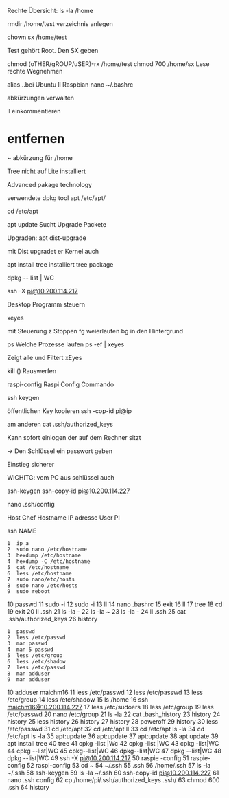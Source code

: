 
Rechte Übersicht:
ls -la /home

rmdir /home/test
verzeichnis anlegen

chown sx /home/test

Test gehört Root. Den SX geben


chmod (oTHER/gROUP/uSER)-rx /home/test
chmod 700 /home/sx      Lese rechte Wegnehmen

alias...bei Ubuntu ll
Raspbian nano ~/.bashrc

abkürzungen verwalten

ll einkommentieren
# entfernen


~ abkürzung für /home

Tree nicht auf Lite installiert

Advanced pakage technology

verwendete dpkg tool
apt
/etc/apt/

cd /etc/apt

apt update
Sucht Upgrade Packete

Upgraden: apt dist-upgrade

mit Dist upgradet er Kernel auch

apt install tree
installiert tree package

dpkg -- list | WC

ssh -X pi@10.200.114.217

Desktop Programm steuern

xeyes

mit Steuerung z Stoppen
fg weierlaufen
bg in den Hintergrund

ps Welche Prozesse laufen
ps -ef | xeyes

Zeigt alle und Filtert xEyes

kill ()
Rauswerfen


raspi-config
Raspi Config Commando


ssh keygen

öffentlichen Key kopieren
ssh -cop-id pi@ip

am anderen cat .ssh/authorized_keys 

Kann sofort einlogen der auf dem Rechner sitzt

-> Den Schlüssel ein passwort geben

Einstieg sicherer

WICHITG: vom PC aus
schlüssel auch

ssh-keygen
ssh-copy-id pi@10.200.114.227


nano .ssh/config

Host Chef
  Hostname IP adresse
  User PI

ssh NAME

    1  ip a
    2  sudo nano /etc/hostname
    3  hexdump /etc/hostname
    4  hexdump -C /etc/hostname
    5  cat /etc/hostname
    6  less /etc/hostname
    7  sudo nano/etc/hosts
    8  sudo nano /etc/hosts
    9  sudo reboot
   10  passwd
   11  sudo -i
   12  sudo -i
   13  ll
   14  nano .bashrc
   15  exit
   16  ll
   17  tree
   18  cd
   19  exit
   20  ll .ssh
   21  ls -la -
   22  ls -la ~
   23  ls -la -
   24  ll .ssh
   25  cat .ssh/authorized_keys 
   26  history

    1  passwd
    2  less /etc/passwd
    3  man passwd
    4  man 5 passwd
    5  less /etc/group
    6  less /etc/shadow
    7  less /etc/passwd
    8  man adduser
    9  man adduser
   10  adduser maichm16
   11  less /etc/passwd
   12  less /etc/passwd
   13  less /etc/group
   14  less /etc/shadow
   15  ls /home
   16  ssh maichm16@10.200.114.227
   17  less /etc/sudoers
   18  less /etc/group
   19  less /etc/passwd
   20  nano /etc/group
   21  ls -la
   22  cat .bash_history
   23  history
   24  history
   25  less history
   26  history
   27  history
   28  poweroff
   29  history
   30  less /etc/passwd
   31  cd /etc/apt
   32  cd /etc/apt ll
   33  cd /etc/apt ls -la
   34  cd /etc/apt ls -la
   35  apt:update
   36  apt:update
   37  apt:update
   38  apt update
   39  apt install tree
   40  tree
   41  cpkg -list |Wc
   42  cpkg -list |WC
   43  cpkg -list|WC
   44  cpkg --list|WC
   45  cpkg--list|WC
   46  dpkg--list|WC
   47  dpkg --list|WC
   48  dpkg --list|WC
   49  ssh -X pi@10.200.114.217
   50  raspie -config
   51  raspie-config
   52  raspi-config
   53  cd ~
   54  ~/.ssh
   55  .ssh
   56  /home/.ssh
   57  ls -la ~/.ssh
   58  ssh-keygen
   59  ls -la ~/.ssh
   60  ssh-copy-id pi@10.200.114.227
   61  nano .ssh config
   62  cp /home/pi/.ssh/authorized_keys .ssh/
   63  chmod 600 .ssh
   64  history

